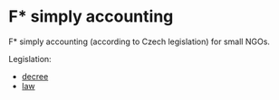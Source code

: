 # F* simply accounting
F* simply accounting (according to Czech legislation) for small NGOs.

Legislation:
- [decree](https://www.zakonyprolidi.cz/cs/2002-504) 
- [law](https://www.zakonyprolidi.cz/cs/1991-563)
